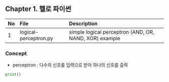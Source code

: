 ## Chapter 1. 헬로 파이썬

| No | File | Description |
| :-- |:--   |:--      |
| 1 | logical-perceptron.py | simple logical perceptron (AND, OR, NAND, XOR) example |

### Concept
- perceptron : 다수의 신호를 입력으로 받아 하나의 신호를 출력
```python
print()
```